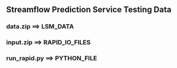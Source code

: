 ## Streamflow Prediction Service Testing Data
### data.zip ==> LSM_DATA
### input.zip ==> RAPID_IO_FILES
### run_rapid.py ==> PYTHON_FILE
